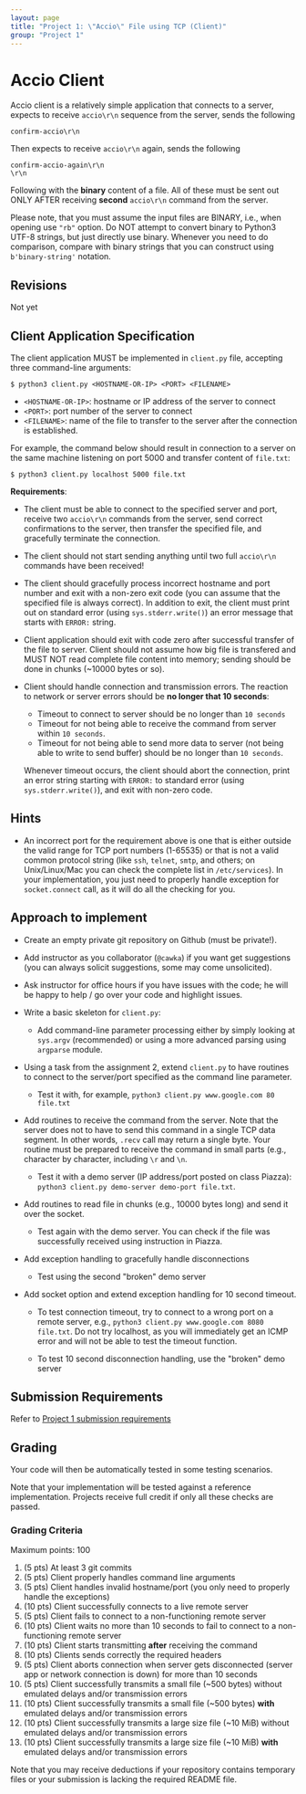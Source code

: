 ```yaml
---
layout: page
title: "Project 1: \"Accio\" File using TCP (Client)"
group: "Project 1"
---
```


# Accio Client

Accio client is a relatively simple application that connects to a server, expects to receive `accio\r\n` sequence from the server, sends the following

    confirm-accio\r\n

Then expects to receive `accio\r\n` again, sends the following

    confirm-accio-again\r\n
    \r\n

Following with the **binary** content of a file.
All of these must be sent out ONLY AFTER receiving **second** `accio\r\n` command from the server.

Please note, that you must assume the input files are BINARY, i.e., when opening use `"rb"` option.
Do NOT attempt to convert binary to Python3 UTF-8 strings, but just directly use binary.
Whenever you need to do comparison, compare with binary strings that you can construct using `b'binary-string'` notation.

## Revisions

Not yet

## Client Application Specification

The client application MUST be implemented in `client.py` file, accepting three command-line arguments:

    $ python3 client.py <HOSTNAME-OR-IP> <PORT> <FILENAME>

- `<HOSTNAME-OR-IP>`: hostname or IP address of the server to connect
- `<PORT>`: port number of the server to connect
- `<FILENAME>`: name of the file to transfer to the server after the connection is established.

For example, the command below should result in connection to a server on the same machine listening on port 5000 and transfer content of `file.txt`:

    $ python3 client.py localhost 5000 file.txt

**Requirements**:

- The client must be able to connect to the specified server and port, receive two `accio\r\n` commands from the server, send correct confirmations to the server, then transfer the specified file, and gracefully terminate the connection.

- The client should not start sending anything until two full `accio\r\n` commands have been received!

- The client should gracefully process incorrect hostname and port number and exit with a non-zero exit code (you can assume that the specified file is always correct).  In addition to exit, the client must print out on standard error (using `sys.stderr.write()`) an error message that starts with `ERROR:` string.

- Client application should exit with code zero after successful transfer of the file to server.  Client should not assume how big file is transfered and MUST NOT read complete file content into memory; sending should be done in chunks (~10000 bytes or so).

- Client should handle connection and transmission errors.  The reaction to network or server errors should be **no longer that 10 seconds**:

    * Timeout to connect to server should be no longer than `10 seconds`
    * Timeout for not being able to receive the command from server within `10 seconds`.
    * Timeout for not being able to send more data to server (not being able to write to send buffer) should be no longer than `10 seconds`.

    Whenever timeout occurs, the client should abort the connection, print an error string starting with `ERROR:` to standard error (using `sys.stderr.write()`), and exit with non-zero code.

## Hints

*  An incorrect port for the requirement above is one that is either outside the valid range for TCP port numbers (1-65535) or that is not a valid common protocol string (like `ssh`, `telnet`, `smtp`, and others; on Unix/Linux/Mac you can check the complete list in `/etc/services`).  In your implementation, you just need to properly handle exception for `socket.connect` call, as it will do all the checking for you.

## Approach to implement

- Create an empty private git repository on Github (must be private!).

- Add instructor as you collaborator (`@cawka`) if you want get suggestions (you can always solicit suggestions, some may come unsolicited).

- Ask instructor for office hours if you have issues with the code; he will be happy to help / go over your code and highlight issues.

- Write a basic skeleton for `client.py`:

  * Add command-line parameter processing either by simply looking at `sys.argv` (recommended) or using a more advanced parsing using `argparse` module.

- Using a task from the assignment 2, extend `client.py` to have routines to connect to the server/port specified as the command line parameter.

    * Test it with, for example, `python3 client.py www.google.com 80 file.txt` 
    
- Add routines to receive the command from the server.  Note that the server does not to have to send this command in a single TCP data segment.  In other words, `.recv` call may return a single byte.  Your routine must be prepared to receive the command in small parts (e.g., character by character, including `\r` and `\n`.

    * Test it with a demo server (IP address/port posted on class Piazza):  `python3 client.py demo-server demo-port file.txt`.

- Add routines to read file in chunks (e.g., 10000 bytes long) and send it over the socket.

    * Test again with the demo server.  You can check if the file was successfully received using instruction in Piazza.

- Add exception handling to gracefully handle disconnections

    * Test using the second "broken" demo server

- Add socket option and extend exception handling for 10 second timeout.

    * To test connection timeout, try to connect to a wrong port on a remote server, e.g., `python3 client.py www.google.com 8080 file.txt`.  Do not try localhost, as you will immediately get an ICMP error and will not be able to test the timeout function.

    * To test 10 second disconnection handling, use the "broken" demo server

## Submission Requirements

Refer to [Project 1 submission requirements](project-1.html#Genreral-Submission-Requirements)

## Grading

Your code will then be automatically tested in some testing scenarios.

Note that your implementation will be tested against a reference implementation. Projects receive full credit if only all these checks are passed.

### Grading Criteria

Maximum points: 100

1. (5 pts) At least 3 git commits
1. (5 pts) Client properly handles command line arguments
1. (5 pts) Client handles invalid hostname/port (you only need to properly handle the exceptions)
1. (10 pts) Client successfully connects to a live remote server
1. (5 pts) Client fails to connect to a non-functioning remote server
1. (10 pts) Client waits no more than 10 seconds to fail to connect to a non-functioning remote server
1. (10 pts) Client starts transmitting **after** receiving the command
1. (10 pts) Clients sends correctly the required headers
1. (5 pts) Client aborts connection when server gets disconnected (server app or network connection is down) for more than 10 seconds
1. (5 pts) Client successfully transmits a small file (~500 bytes) without emulated delays and/or transmission errors
1. (10 pts) Client successfully transmits a small file (~500 bytes) **with** emulated delays and/or transmission errors
1. (10 pts) Client successfully transmits a large size file (~10 MiB) without emulated delays and/or transmission errors
1. (10 pts) Client successfully transmits a large size file (~10 MiB) **with** emulated delays and/or transmission errors

Note that you may receive deductions if your repository contains temporary files or your submission is lacking the required README file.

